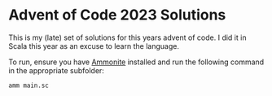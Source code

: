# Advent of Code 2023 Solutions

This is my (late) set of solutions for this years advent of code. 
I did it in Scala this year as an excuse to learn the language.

To run, ensure you have [Ammonite](https://ammonite.io) installed and run the following
command in the appropriate subfolder:

```console
amm main.sc
```
